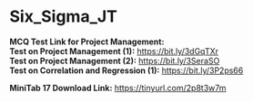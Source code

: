 # Six_Sigma_JT

**MCQ Test Link for Project Management:**<br>
**Test on Project Management (1):** https://bit.ly/3dGqTXr <br>
**Test on Project Management (2):** https://bit.ly/3SeraSO <br>
**Test on Correlation and Regression (1):** https://bit.ly/3P2ps66


**MiniTab 17 Download Link:** https://tinyurl.com/2p8t3w7m
